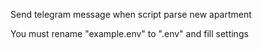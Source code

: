 Send telegram message when script parse new apartment

You must rename "example.env" to ".env" and fill settings